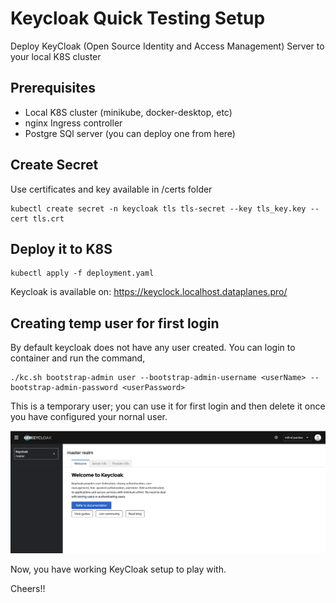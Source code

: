# Keycloak Quick Testing Setup

Deploy KeyCloak (Open Source Identity and Access Management) Server to your local K8S cluster 

## Prerequisites
- Local K8S cluster (minikube, docker-desktop, etc)
- nginx Ingress controller
- Postgre SQl server (you can deploy one from here)
  
## Create Secret 
Use certificates and key available in /certs folder

    kubectl create secret -n keycloak tls tls-secret --key tls_key.key --cert tls.crt

## Deploy it to K8S

    kubectl apply -f deployment.yaml

Keycloak is available on: https://keyclock.localhost.dataplanes.pro/

## Creating temp user for first login

By default keycloak does not have any user created. You can login to container and run the command,

    ./kc.sh bootstrap-admin user --bootstrap-admin-username <userName> --bootstrap-admin-password <userPassword>

This is a temporary user; you can use it for first login and then delete it once you have configured your nornal user.

![alt text](image.png)

Now, you have working KeyCloak setup to play with.

Cheers!!
